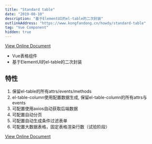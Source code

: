 ```yaml
---
title: "Standard table"
date: "2019-08-10"
description: "基于ElementUI的el-table的二次封装"
outlinkAddress: "https://www.kongfandong.cn/howdy/standard-table"
tag: "Vue Component"
hidden: true
---
```


[View Online Document](https://www.kongfandong.cn/howdy/standard-table)

+ Vue表格组件
+ 基于ElementUI的el-table的二次封装

## 特性
1. 保留el-table的所有attrs/events/methods
2. el-table-column使用配置数据生成, 保留el-table-column的所有attrs与events
3. 可配置使用axios自动获取后端数据
4. 可配置自动分页
5. 可配置自动生成条件过滤表单
6. 可配置大数据表格，固定表格渲染行数（试验阶段）

[View Online Document](https://www.kongfandong.cn/howdy/standard-table)